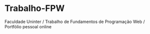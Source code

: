 # Trabalho-FPW
Faculdade Uninter / Trabalho de Fundamentos de Programação Web / Portfólio pessoal online
